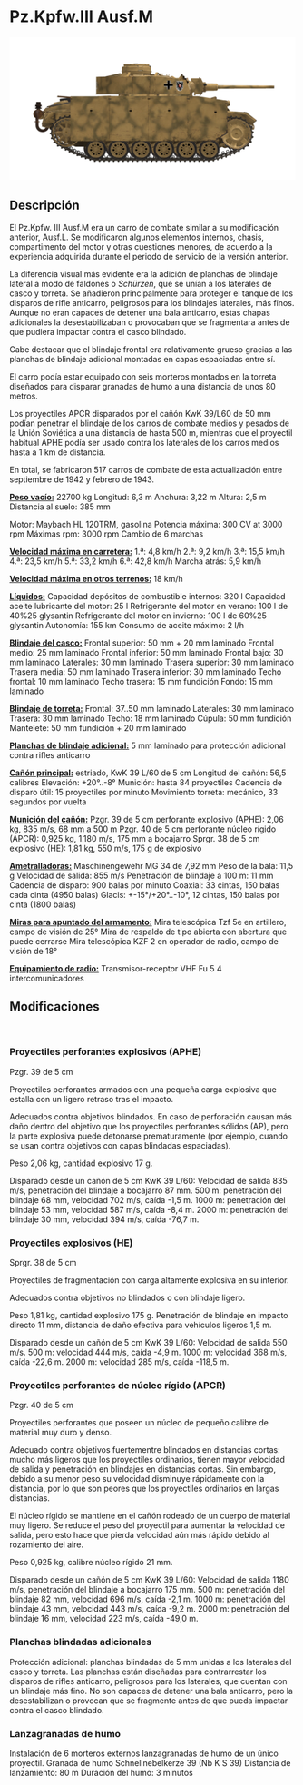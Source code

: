 ﻿# Pz.Kpfw.III Ausf.M

![_pziii-m](../images/_pziii-m.png)

## Descripción

El Pz.Kpfw. III Ausf.M era un carro de combate similar a su modificación anterior, Ausf.L. Se modificaron algunos elementos internos, chasis, compartimento del motor y otras cuestiones menores, de acuerdo a la experiencia adquirida durante el periodo de servicio de la versión anterior.

La diferencia visual más evidente era la adición de planchas de blindaje lateral a modo de faldones o <i>Schürzen</i>, que se unían a los laterales de casco y torreta. Se añadieron principalmente para proteger el tanque de los disparos de rifle anticarro, peligrosos para los blindajes laterales, más finos. Aunque no eran capaces de detener una bala anticarro, estas chapas adicionales la desestabilizaban o provocaban que se fragmentara antes de que pudiera impactar contra el casco blindado.

Cabe destacar que el blindaje frontal era relativamente grueso gracias a las planchas de blindaje adicional montadas en capas espaciadas entre sí.

El carro podía estar equipado con seis morteros montados en la torreta diseñados para disparar granadas de humo a una distancia de unos 80 metros.

Los proyectiles APCR disparados por el cañón KwK 39/L60 de 50 mm podían penetrar el blindaje de los carros de combate medios y pesados de la Unión Soviética a una distancia de hasta 500 m, mientras que el proyectil habitual APHE podía ser usado contra los laterales de los carros medios hasta a 1 km de distancia.

En total, se fabricaron 517 carros de combate de esta actualización entre septiembre de 1942 y febrero de 1943.

<b><u>Peso vacío:</u></b> 22700 kg
Longitud: 6,3 m
Anchura: 3,22 m
Altura: 2,5 m
Distancia al suelo: 385 mm

Motor: Maybach HL 120TRM, gasolina
Potencia máxima: 300 CV at 3000 rpm
Máximas rpm: 3000 rpm
Cambio de 6 marchas

<b><u>Velocidad máxima en carretera:</u></b>
1.ª: 4,8 km/h
2.ª: 9,2 km/h
3.ª: 15,5 km/h
4.ª: 23,5 km/h
5.ª: 33,2 km/h
6.ª: 42,8 km/h
Marcha atrás: 5,9 km/h

<b><u>Velocidad máxima en otros terrenos:</u></b> 18 km/h

<b><u>Líquidos:</u></b>
Capacidad depósitos de combustible internos: 320 l
Capacidad aceite lubricante del motor: 25 l
Refrigerante del motor en verano: 100 l de 40%25 glysantin
Refrigerante del motor en invierno: 100 l de 60%25 glysantin
Autonomía: 155 km
Consumo de aceite máximo: 2 l/h

<b><u>Blindaje del casco:</u></b>
Frontal superior: 50 mm + 20 mm laminado
Frontal medio: 25 mm laminado
Frontal inferior: 50 mm laminado
Frontal bajo: 30 mm laminado
Laterales: 30 mm laminado
Trasera superior: 30 mm laminado
Trasera media: 50 mm laminado
Trasera inferior: 30 mm laminado
Techo frontal: 10 mm laminado
Techo trasera: 15 mm fundición
Fondo: 15 mm laminado

<b><u>Blindaje de torreta:</u></b>
Frontal: 37..50 mm laminado
Laterales: 30 mm laminado
Trasera: 30 mm laminado
Techo: 18 mm laminado
Cúpula: 50 mm fundición
Mantelete: 50 mm fundición + 20 mm laminado

<b><u>Planchas de blindaje adicional:</u></b>
5 mm laminado para protección adicional contra rifles anticarro

<b><u>Cañón principal:</u></b> estriado, KwK 39 L/60 de 5 cm
Longitud del cañón: 56,5 calibres
Elevación: +20°..-8°
Munición: hasta 84 proyectiles
Cadencia de disparo útil: 15 proyectiles por minuto
Movimiento torreta: mecánico, 33 segundos por vuelta

<b><u>Munición del cañón:</u></b>
Pzgr. 39 de 5 cm perforante explosivo (APHE): 2,06 kg, 835 m/s, 68 mm a 500 m
Pzgr. 40 de 5 cm perforante núcleo rígido (APCR): 0,925 kg, 1.180 m/s, 175 mm a bocajarro
Sprgr. 38 de 5 cm explosivo (HE): 1,81 kg, 550 m/s, 175 g de explosivo

<b><u>Ametralladoras:</u></b> Maschinengewehr MG 34 de 7,92 mm
Peso de la bala: 11,5 g
Velocidad de salida: 855 m/s
Penetración de blindaje a 100 m: 11 mm
Cadencia de disparo: 900 balas por minuto
Coaxial: 33 cintas, 150 balas cada cinta (4950 balas)
Glacis: +-15°/+20°..-10°, 12 cintas, 150 balas por cinta (1800 balas)

<b><u>Miras para apuntado del armamento:</u></b>
Mira telescópica Tzf 5e en artillero, campo de visión de 25°
Mira de respaldo de tipo abierta con abertura que puede cerrarse
Mira telescópica KZF 2 en operador de radio, campo de visión de 18°

<b><u>Equipamiento de radio:</u></b>
Transmisor-receptor VHF Fu 5
4 intercomunicadores


## Modificaciones
﻿

### Proyectiles perforantes explosivos (APHE)

Pzgr. 39 de 5 cm

Proyectiles perforantes armados con una pequeña carga explosiva que estalla con un ligero retraso tras el impacto.

Adecuados contra objetivos blindados. En caso de perforación causan más daño dentro del objetivo que los proyectiles perforantes sólidos (AP), pero la parte explosiva puede detonarse prematuramente (por ejemplo, cuando se usan contra objetivos con capas blindadas espaciadas).

Peso 2,06 kg, cantidad explosivo 17 g.

Disparado desde un cañón de 5 cm KwK 39 L/60:
Velocidad de salida 835 m/s, penetración del blindaje a bocajarro 87 mm.
500 m: penetración del blindaje 68 mm, velocidad 702 m/s, caída -1,5 m.
1000 m: penetración del blindaje 53 mm, velocidad 587 m/s, caída -8,4 m.
2000 m: penetración del blindaje 30 mm, velocidad 394 m/s, caída -76,7 m.﻿

### Proyectiles explosivos (HE)

Sprgr. 38 de 5 cm

Proyectiles de fragmentación con carga altamente explosiva en su interior.

Adecuados contra objetivos no blindados o con blindaje ligero.

Peso 1,81 kg, cantidad explosivo 175 g.
Penetración de blindaje en impacto directo 11 mm, distancia de daño efectiva para vehículos ligeros 1,5 m.

Disparado desde un cañón de 5 cm KwK 39 L/60:
Velocidad de salida 550 m/s.
500 m: velocidad 444 m/s, caída -4,9 m.
1000 m: velocidad 368 m/s, caída -22,6 m.
2000 m: velocidad 285 m/s, caída -118,5 m.﻿

### Proyectiles perforantes de núcleo rígido (APCR)

Pzgr. 40 de 5 cm

Proyectiles perforantes que poseen un núcleo de pequeño calibre de material muy duro y denso.

Adecuado contra objetivos fuertementre blindados en distancias cortas: mucho más ligeros que los proyectiles ordinarios, tienen mayor velocidad de salida y penetración en blindajes en distancias cortas. Sin embargo, debido a su menor peso su velocidad disminuye rápidamente con la distancia, por lo que son peores que los proyectiles ordinarios en largas distancias.

El núcleo rígido se mantiene en el cañón rodeado de un cuerpo de material muy ligero. Se reduce el peso del proyectil para aumentar la velocidad de salida, pero esto hace que pierda velocidad aún más rápido debido al rozamiento del aire.

Peso 0,925 kg, calibre núcleo rígido 21 mm.

Disparado desde un cañón de 5 cm KwK 39 L/60:
Velocidad de salida 1180 m/s, penetración del blindaje a bocajarro 175 mm.
500 m: penetración del blindaje 82 mm, velocidad 696 m/s, caída -2,1 m.
1000 m: penetración del blindaje 43 mm, velocidad 443 m/s, caída -9,2 m.
2000 m: penetración del blindaje 16 mm, velocidad 223 m/s, caída -49,0 m.﻿

### Planchas blindadas adicionales

Protección adicional: planchas blindadas de 5 mm unidas a los laterales del casco y torreta.
Las planchas están diseñadas para contrarrestar los disparos de rifles anticarro, peligrosos para los laterales, que cuentan con un blindaje más fino. No son capaces de detener una bala anticarro, pero la desestabilizan o provocan que se fragmente antes de que pueda impactar contra el casco blindado.﻿

### Lanzagranadas de humo

Instalación de 6 morteros externos lanzagranadas de humo de un único proyectil.
Granada de humo Schnellnebelkerze 39 (Nb K S 39)
Distancia de lanzamiento: 80 m
Duración del humo: 3 minutos